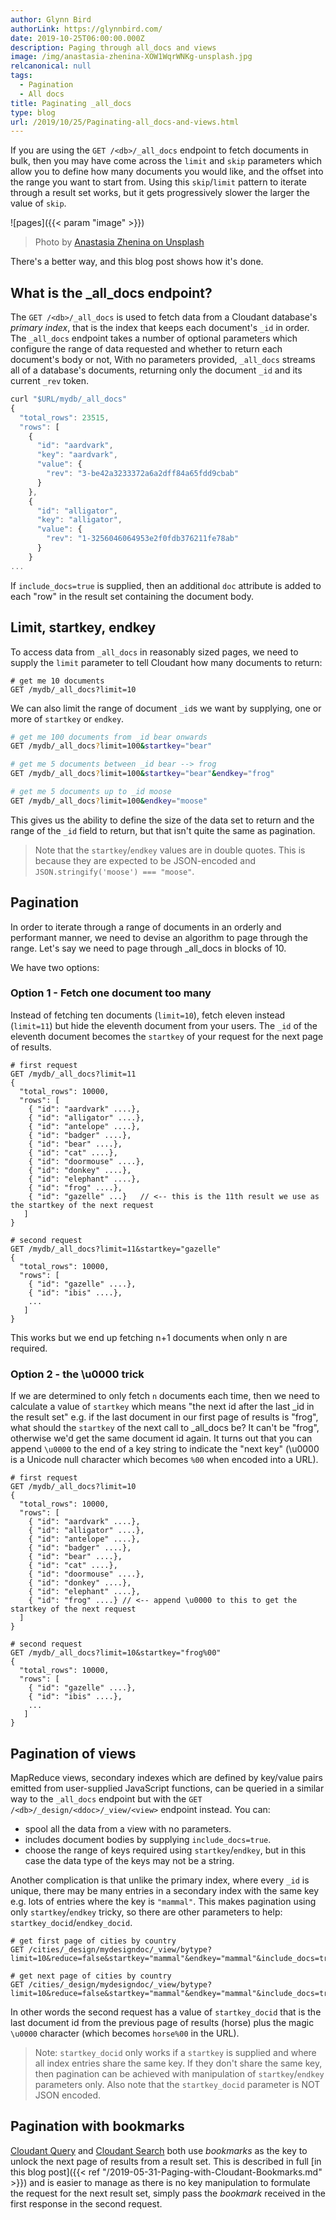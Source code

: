 ```yaml
---
author: Glynn Bird
authorLink: https://glynnbird.com/
date: 2019-10-25T06:00:00.000Z
description: Paging through all_docs and views
image: /img/anastasia-zhenina-XOW1WqrWNKg-unsplash.jpg
relcanonical: null
tags:
  - Pagination
  - All docs
title: Paginating _all_docs
type: blog
url: /2019/10/25/Paginating-all_docs-and-views.html
---
```



If you are using the `GET /<db>/_all_docs` endpoint to fetch documents in bulk, then you may have come across the `limit` and `skip` parameters which allow you to define how many documents you would like, and the offset into the range you want to start from. Using this `skip`/`limit` pattern to iterate through a result set works, but it gets progressively slower the larger the value of `skip`. 

![pages]({{< param "image" >}})
> Photo by [Anastasia Zhenina on Unsplash](https://unsplash.com/photos/XOW1WqrWNKg)

There's a better way, and this blog post shows how it's done.

## What is the \_all\_docs endpoint?

The `GET /<db>/_all_docs` is used to fetch data from a Cloudant database's _primary index_, that is the index that keeps each document's `_id` in order. The `_all_docs` endpoint takes a number of optional parameters which configure the range of data requested and whether to return each document's body or not, With no parameters provided, `_all_docs` streams all of a database's documents, returning only the document `_id` and its current `_rev` token.

```js
curl "$URL/mydb/_all_docs"
{
  "total_rows": 23515,
  "rows": [
    {
      "id": "aardvark",
      "key": "aardvark",
      "value": {
        "rev": "3-be42a3233372a6a2dff84a65fdd9cbab"
      }
    },
    {
      "id": "alligator",
      "key": "alligator",
      "value": {
        "rev": "1-3256046064953e2f0fdb376211fe78ab"
      }
    }
...
```

If `include_docs=true` is supplied, then an additional `doc` attribute is added to each "row" in the result set containing the document body.

## Limit, startkey, endkey

To access data from `_all_docs` in reasonably sized pages, we need to supply the `limit` parameter to tell Cloudant how many documents to return:

```
# get me 10 documents
GET /mydb/_all_docs?limit=10
```

We can also limit the range of document `_id`s we want by supplying, one or more of `startkey` or `endkey`.

```sh
# get me 100 documents from _id bear onwards
GET /mydb/_all_docs?limit=100&startkey="bear"

# get me 5 documents between _id bear --> frog
GET /mydb/_all_docs?limit=100&startkey="bear"&endkey="frog"

# get me 5 documents up to _id moose
GET /mydb/_all_docs?limit=100&endkey="moose"
```

This gives us the ability to define the size of the data set to return and the range of the `_id` field to return, but that isn't quite the same as pagination.

> Note that the `startkey`/`endkey` values are in double quotes. This is because they are expected to be JSON-encoded and `JSON.stringify('moose') === "moose"`.

## Pagination

In order to iterate through a range of documents in an orderly and performant manner, we need to devise an algorithm to page through the range. Let's say we need to page through _all_docs in blocks of 10. 

We have two options:

### Option 1 - Fetch one document too many

Instead of fetching ten documents (`limit=10`), fetch eleven instead (`limit=11`) but hide the eleventh document from your users. The `_id` of the eleventh document becomes the `startkey` of your request for the next page of results.

```
# first request
GET /mydb/_all_docs?limit=11
{
  "total_rows": 10000,
  "rows": [
    { "id": "aardvark" ....},
    { "id": "alligator" ....},
    { "id": "antelope" ....},
    { "id": "badger" ....},
    { "id": "bear" ....},
    { "id": "cat" ....},
    { "id": "doormouse" ....},
    { "id": "donkey" ....},
    { "id": "elephant" ....},
    { "id": "frog" ....},
    { "id": "gazelle" ...}   // <-- this is the 11th result we use as the startkey of the next request
   ]
}    
```

```
# second request
GET /mydb/_all_docs?limit=11&startkey="gazelle"
{
  "total_rows": 10000,
  "rows": [
    { "id": "gazelle" ....},
    { "id": "ibis" ....},
    ...
   ]
} 
```

This works but we end up fetching n+1 documents when only n are required.

### Option 2 - the \u0000 trick

If we are determined to only fetch `n` documents each time, then we need to calculate a value of `startkey` which means "the next id after the last _id in the result set" e.g. if the last document in our first page of results is "frog", what should the `startkey` of the next call to _all_docs be? It can't be "frog", otherwise we'd get the same document id again. It turns out that you can append `\u0000` to the end of a key string to indicate the "next key" (\u0000 is a Unicode null character which becomes `%00` when encoded into a URL). 

```
# first request
GET /mydb/_all_docs?limit=10
{
  "total_rows": 10000,
  "rows": [
    { "id": "aardvark" ....},
    { "id": "alligator" ....},
    { "id": "antelope" ....},
    { "id": "badger" ....},
    { "id": "bear" ....},
    { "id": "cat" ....},
    { "id": "doormouse" ....},
    { "id": "donkey" ....},
    { "id": "elephant" ....},
    { "id": "frog" ....} // <-- append \u0000 to this to get the startkey of the next request
  ]
}  
```

```
# second request
GET /mydb/_all_docs?limit=10&startkey="frog%00"
{
  "total_rows": 10000,
  "rows": [
    { "id": "gazelle" ....},
    { "id": "ibis" ....},
    ...
   ]
} 
```

## Pagination of views

MapReduce views, secondary indexes which are defined by key/value pairs emitted from user-supplied JavaScript functions, can be queried in a similar way to the `_all_docs` endpoint but with the `GET /<db>/_design/<ddoc>/_view/<view>` endpoint instead. You can:

- spool all the data from a view with no parameters.
- includes document bodies by supplying `include_docs=true`.
- choose the range of keys required using `startkey`/`endkey`, but in this case the data type of the keys may not be a string.

Another complication is that unlike the primary index, where every `_id` is unique, there may be many entries in a secondary index with the same key e.g. lots of entries where the key is `"mammal"`. This makes pagination using only `startkey`/`endkey` tricky, so there are other parameters to help: `startkey_docid`/`endkey_docid`. 

```
# get first page of cities by country
GET /cities/_design/mydesigndoc/_view/bytype?limit=10&reduce=false&startkey="mammal"&endkey="mammal"&include_docs=true

# get next page of cities by country
GET /cities/_design/mydesigndoc/_view/bytype?limit=10&reduce=false&startkey="mammal"&endkey="mammal"&include_docs=true&startkey_docid=horse%00
```

In other words the second request has a value of `startkey_docid` that is the last document id from the previous page of results (horse) plus the magic `\u0000` character (which becomes `horse%00` in the URL).

> Note: `startkey_docid` only works if a `startkey` is supplied and where all index entries share the same key. If they don't share the same key, then pagination can be achieved with manipulation of `startkey`/`endkey` parameters only. Also note that the `startkey_docid` parameter is NOT JSON encoded.

## Pagination with bookmarks

[Cloudant Query](https://cloud.ibm.com/docs/services/Cloudant?topic=cloudant-query) and [Cloudant Search](https://cloud.ibm.com/docs/services/Cloudant?topic=cloudant-search) both use _bookmarks_ as the key to unlock the next page of results from a result set. This is described in full [in this blog post]({{< ref "/2019-05-31-Paging-with-Cloudant-Bookmarks.md" >}}) and is easier to manage as there is no key manipulation to formulate the request for the next result set, simply pass the _bookmark_ received in the first response in the second request. 